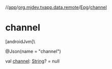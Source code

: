 //[app](../../../index.md)/[org.mjdev.tvapp.data.remote](../index.md)/[Epg](index.md)/[channel](channel.md)

# channel

[androidJvm]\

@Json(name = &quot;channel&quot;)

val [channel](channel.md): [String](https://kotlinlang.org/api/latest/jvm/stdlib/kotlin/-string/index.html)? = null
